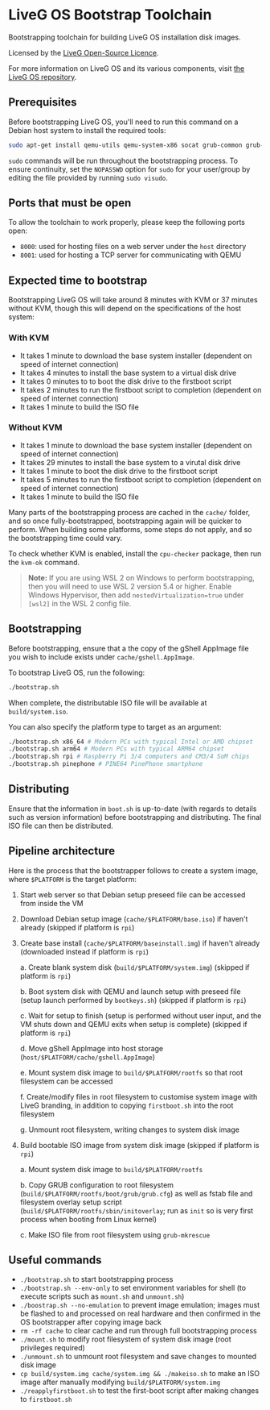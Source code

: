 # LiveG OS Bootstrap Toolchain
Bootstrapping toolchain for building LiveG OS installation disk images.

Licensed by the [LiveG Open-Source Licence](LICENCE.md).

For more information on LiveG OS and its various components, visit [the LiveG OS repository](https://github.com/LiveGTech/OS).

## Prerequisites
Before bootstrapping LiveG OS, you'll need to run this command on a Debian host system to install the required tools:

```bash
sudo apt-get install qemu-utils qemu-system-x86 socat grub-common grub-pc-bin grub-efi-amd64-bin xorriso rsync mtools
```

`sudo` commands will be run throughout the bootstrapping process. To ensure continuity, set the `NOPASSWD` option for `sudo` for your user/group by editing the file provided by running `sudo visudo`.

## Ports that must be open
To allow the toolchain to work properly, please keep the following ports open:

* `8000`: used for hosting files on a web server under the `host` directory
* `8001`: used for hosting a TCP server for communicating with QEMU

## Expected time to bootstrap
Bootstrapping LiveG OS will take around 8 minutes with KVM or 37 minutes without KVM, though this will depend on the specifications of the host system:

### With KVM
* It takes 1 minute to download the base system installer (dependent on speed of internet connection)
* It takes 4 minutes to install the base system to a virtual disk drive
* It takes 0 minutes to to boot the disk drive to the firstboot script
* It takes 2 minutes to run the firstboot script to completion (dependent on speed of internet connection)
* It takes 1 minute to build the ISO file

### Without KVM
* It takes 1 minute to download the base system installer (dependent on speed of internet connection)
* It takes 29 minutes to install the base system to a virutal disk drive
* It takes 1 minute to boot the disk drive to the firstboot script
* It takes 5 minutes to run the firstboot script to completion (dependent on speed of internet connection)
* It takes 1 minute to build the ISO file

Many parts of the bootstrapping process are cached in the `cache/` folder, and so once fully-bootstrapped, bootstrapping again will be quicker to perform. When building some platforms, some steps do not apply, and so the bootstrapping time could vary.

To check whether KVM is enabled, install the `cpu-checker` package, then run the `kvm-ok` command.

> **Note:** If you are using WSL 2 on Windows to perform bootstrapping, then you will need to use WSL 2 version 5.4 or higher. Enable Windows Hypervisor, then add `nestedVirtualization=true` under `[wsl2]` in the WSL 2 config file.

## Bootstrapping
Before bootstrapping, ensure that a the copy of the gShell AppImage file you wish to include exists under `cache/gshell.AppImage`.

To bootstrap LiveG OS, run the following:

```bash
./bootstrap.sh
```

When complete, the distributable ISO file will be available at `build/system.iso`.

You can also specify the platform type to target as an argument:

```bash
./bootstrap.sh x86_64 # Modern PCs with typical Intel or AMD chipset
./bootstrap.sh arm64 # Modern PCs with typical ARM64 chipset
./bootstrap.sh rpi # Raspberry Pi 3/4 computers and CM3/4 SoM chips
./bootstrap.sh pinephone # PINE64 PinePhone smartphone
```

## Distributing
Ensure that the information in `boot.sh` is up-to-date (with regards to details such as version information) before bootstrapping and distributing. The final ISO file can then be distributed.

## Pipeline architecture
Here is the process that the bootstrapper follows to create a system image, where `$PLATFORM` is the target platform:

1. Start web server so that Debian setup preseed file can be accessed from inside the VM

2. Download Debian setup image (`cache/$PLATFORM/base.iso`) if haven't already (skipped if platform is `rpi`)

3. Create base install (`cache/$PLATFORM/baseinstall.img`) if haven't already (downloaded instead if platform is `rpi`)

    a. Create blank system disk (`build/$PLATFORM/system.img`) (skipped if platform is `rpi`)

    b. Boot system disk with QEMU and launch setup with preseed file (setup launch performed by `bootkeys.sh`) (skipped if platform is `rpi`)

    c. Wait for setup to finish (setup is performed without user input, and the VM shuts down and QEMU exits when setup is complete) (skipped if platform is `rpi`)

    d. Move gShell AppImage into host storage (`host/$PLATFORM/cache/gshell.AppImage`)

    e. Mount system disk image to `build/$PLATFORM/rootfs` so that root filesystem can be accessed

    f. Create/modify files in root filesystem to customise system image with LiveG branding, in addition to copying `firstboot.sh` into the root filesystem

    g. Unmount root filesystem, writing changes to system disk image

4. Build bootable ISO image from system disk image (skipped if platform is `rpi`)

    a. Mount system disk image to `build/$PLATFORM/rootfs`

    b. Copy GRUB configuration to root filesystem (`build/$PLATFORM/rootfs/boot/grub/grub.cfg`) as well as fstab file and filesystem overlay setup script (`build/$PLATFORM/rootfs/sbin/initoverlay`; run as `init` so is very first process when booting from Linux kernel)

    c. Make ISO file from root filesystem using `grub-mkrescue`

## Useful commands
* `./bootstrap.sh` to start bootstrapping process
* `./bootstrap.sh --env-only` to set environment variables for shell (to execute scripts such as `mount.sh` and `unmount.sh`)
* `./boostrap.sh --no-emulation` to prevent image emulation; images must be flashed to and processed on real hardware and then confirmed in the OS bootstrapper after copying image back
* `rm -rf cache` to clear cache and run through full bootstrapping process
* `./mount.sh` to modify root filesystem of system disk image (root privileges required)
* `./unmount.sh` to unmount root filesystem and save changes to mounted disk image
* `cp build/system.img cache/system.img && ./makeiso.sh` to make an ISO image after manually modifying `build/$PLATFORM/system.img`
* `./reapplyfirstboot.sh` to test the first-boot script after making changes to `firstboot.sh`
